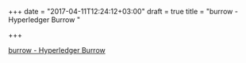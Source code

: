 +++
date = "2017-04-11T12:24:12+03:00"
draft = true
title = "burrow - Hyperledger Burrow "

+++

<p><a href="https://t.co/3VLWtX97K9">burrow - Hyperledger Burrow </a></p>